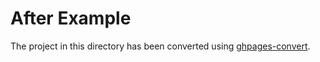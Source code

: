 # After Example

The project in this directory has been converted using [ghpages-convert](https://github.com/tjchaplin/ghpages-convert).